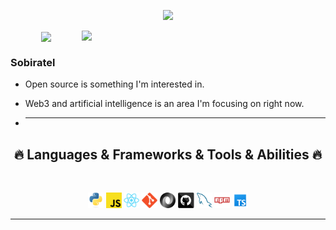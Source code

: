 <p align="center">
  <img alig src="https://github.com/SuperSupeng/SuperSupeng/blob/master/about.gif" />
</p>

<div align=center>
    <a href="https://github.com/anuraghazra/github-readme-stats" title="Go to Source">
      <img align="right" width=390 src="https://github-readme-stats.vercel.app/api?username=zumrudu-anka&show_icons=true&theme=react&border_color=61dafb&hide_border=true" />
    </a>
   <a href="https://github.com/anuraghazra/github-readme-stats">
      <img height=200 align="center" src="https://github-readme-stats.vercel.app/api/top-langs/?username=zumrudu-anka&hide=c%23,powershell,Mathematica,Ruby,Objective-C,Objective-C%2b%2b,Cuda&title_color=61dafb&text_color=ffffff&icon_color=61dafb&bg_color=20232a&langs_count=8&layout=compact&border_color=61dafb&hide_border=true&size_weight=0.5&count_weight=0.5" />
    </a>
  </div>


### Sobiratel 

- Open source is something I'm interested in.
- Web3 and artificial intelligence is an area I'm focusing on right now.

- <hr>
<h2 align="center">🔥 Languages & Frameworks & Tools & Abilities 🔥</h2>
<br>

<p align="center">
  <code><img title="Python" height="25" src="python.svg"></code>
  <code><img title="Javascript" height="25" src="javascript.svg"></code>
  <code><img title="React" height="25" src="react.svg"></code>
  <code><img title="Git" height="25" src="git-original.svg"></code>
  <code><img title="JSON" height="25" src="json.svg"></code>
  <code><img title="GitHub" height="25" src="github.svg"></code>
  <code><img title="MySQL" height="25" src="my-sql.svg"></code>
  <code><img title="npm" height="25" src="npm.svg"></code>
  <code><img title="TypeScript" height="25" src="icons8-typescript (1).svg"></code>
</p>
<hr>
